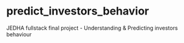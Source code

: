 # predict_investors_behavior
JEDHA fullstack final project - Understanding &amp; Predicting investors behaviour
